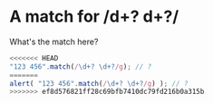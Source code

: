 # A match for /d+? d+?/

What's the match here?

```js
<<<<<<< HEAD
"123 456".match(/\d+? \d+?/g); // ?
=======
alert( "123 456".match(/\d+? \d+?/g) ); // ?
>>>>>>> ef8d576821ff28c69bfb7410dc79fd216b0a315b
```

